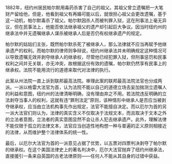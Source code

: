 1882年，纽约州居民帕尔默用毒药杀害了自己的祖父。其祖父曾立遗嘱把一大笔财产留给他，但是，他看到祖父有再婚可能以后，就很担心祖父会更改遗嘱，基于这一动机，帕尔默毒杀了祖父。帕尔默因杀人而被判罪入狱，这在刑事法上毫无异议，但在民事法上，他能否依法继承祖父的遗产却引起巨大争议。因当时纽约州的继承法中并无遗嘱继承人谋杀被继承人后是否仍有权继承遗产的规定。

帕尔默的姑姑们主张，既然帕尔默杀死了被继承人，那么法律就不应当再赋予他继承遗产的权利。而帕尔默的律师则争辩说，纽约州继承法并未明确规定这种情况可以导致遗嘱无效并剥夺继承人的继承权，尽管他已经犯罪入狱，但刑事惩罚和民事权利之间并无关联，亦无冲突，故根据这份有效的遗嘱，帕尔默仍然享有民事上的继承权。法院不能用流行的道德来取代对法律的执行。

此案从州法院一直上诉到联邦最高法院。审理此案的联邦最高法院法官也分成两派。一派以格雷大法官为首，认为法院不能以自己的道德立场去妄加揣测立遗嘱人的利益和意图，纽约州的法律清晰明确，没有理由弃之不用。若法院违反明确的立法剥夺当事人的权利，这就有违“罪刑法定”原则，该种情形中继承人是否应当被剥夺继承权，应当由立法机构事先作出规定，法官不能擅自决定。而以厄尔为首的另一派大法官们则认为，法律的真实含义不仅取决于法规文本，而且取决于文本之外的立法者意图，立法者的真实意图显然不会让杀人犯去继承遗产。此外，理解法律不能仅限于孤立的法律文本，法官应当创造性地构想一种与普遍的正义原则相接近的法律，从而维护整个法律体系的统一性。

最后，以厄尔大法官为首的一派意见占据了优势，以五票对四票判决剥夺了帕尔默的继承权。在这个美国法律史上的著名判决中，厄尔大法官抛弃了纽约州继承法，直接援引一条来自英国的古老法律原则——任何人不能从其自身的过错中获益。
